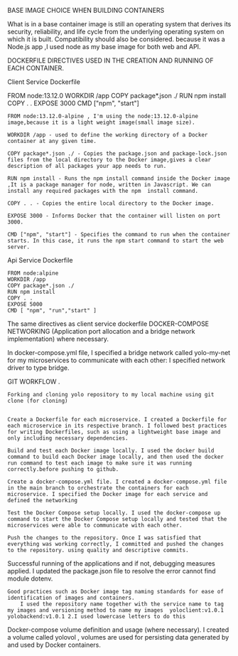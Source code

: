  BASE IMAGE CHOICE WHEN BUILDING CONTAINERS

What is in a base container image is still an operating system that derives its security, reliability, and life cycle from the underlying operating system on which it is built. Compatibility should also be considered. because it was a Node.js app ,I used node as my base image for both web and API.

DOCKERFILE DIRECTIVES USED IN THE CREATION AND RUNNING OF EACH CONTAINER.

Client Service Dockerfile

FROM node:13.12.0 WORKDIR /app COPY package*.json ./ RUN npm install COPY . . EXPOSE 3000 CMD ["npm", "start"]

    FROM node:13.12.0-alpine , I'm using the node:13.12.0-alpine image,because it is a light weight image(small image size).

    WORKDIR /app - used to define the working directory of a Docker container at any given time.

    COPY package*.json ./ - Copies the package.json and package-lock.json files from the local directory to the Docker image,gives a clear description of all packages your app needs to run.

    RUN npm install - Runs the npm install command inside the Docker image ,It is a package manager for node, written in Javascript. We can install any required packages with the npm  install command.

    COPY . . - Copies the entire local directory to the Docker image.

    EXPOSE 3000 - Informs Docker that the container will listen on port 3000.

    CMD ["npm", "start"] - Specifies the command to run when the container starts. In this case, it runs the npm start command to start the web server.

Api Service Dockerfile

    FROM node:alpine
    WORKDIR /app
    COPY package*.json ./
    RUN npm install
    COPY . .
    EXPOSE 5000
    CMD [ "npm", "run","start" ]

The same directives as client service dockerfile
DOCKER-COMPOSE NETWORKING (Application port allocation and a bridge network implementation) where necessary.

In docker-compose.yml file, I specified a bridge network called yolo-my-net for my microservices to communicate with each other: I specified network driver to type bridge.

   GIT WORKFLOW .

    Forking and cloning yolo repository to my local machine using git clone (for cloning)


    Create a Dockerfile for each microservice. I created a Dockerfile for each microservice in its respective branch. I followed best practices for writing Dockerfiles, such as using a lightweight base image and only including necessary dependencies.

    Build and test each Docker image locally. I used the docker build command to build each Docker image locally, and then used the docker run command to test each image to make sure it was running correctly.before pushing to github.

    Create a docker-compose.yml file. I created a docker-compose.yml file in the main branch to orchestrate the containers for each microservice. I specified the Docker image for each service and defined the networking

    Test the Docker Compose setup locally. I used the docker-compose up command to start the Docker Compose setup locally and tested that the microservices were able to communicate with each other.

    Push the changes to the repository. Once I was satisfied that everything was working correctly, I committed and pushed the changes to the repository. using quality and descriptive commits.

    

Successful running of the applications and if not, debugging measures applied.
I updated the package.json file to resolve the error cannot find module dotenv.

    Good practices such as Docker image tag naming standards for ease of identification of images and containers.
        I used the repository name together with the service name to tag my images and versioning method to name my images  yoloclient:v1.0.1 yolobackend:v1.0.1 2.I used lowercase letters to do this

Docker-compose volume definition and usage (where necessary).
 I created a volume called yolovol ,  volumes are used for persisting data generated by and used by Docker containers.


